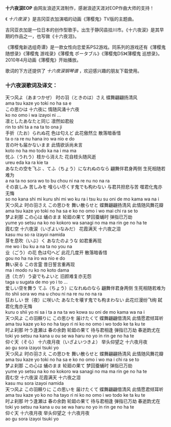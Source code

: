 

**十六夜涙EOP** 由网友浪迹天涯制作，感谢浪迹天涯对EOP作曲大师的支持！

《 _十六夜涙_ 》是吉冈亚衣加演唱的动画《薄樱鬼》TV版的主题曲。

吉冈亚衣加是一位日本的创作型歌手。出生于静冈县挂川市。《十六夜涙》是其早期的作品之一，也写做《十六夜泪》。

《薄樱鬼新选组奇谭》是一款女性向恋爱系PS2游戏。同系列的游戏还有《薄樱鬼 随想录》《薄樱鬼 游戏录》《薄樱鬼 ポータブル》《薄樱鬼DS》《薄樱鬼
巡想录》。2010年4月动画《薄樱鬼》开始播放。

歌词的下方还提供了 _十六夜涙钢琴谱_ ，欢迎感兴趣的朋友下载使用。

### 十六夜涙歌词及译文：

天つ风よ（あまつかぜ） 时の羽（ときのは）さえ 蝶舞翩翩扬清风  
ama tsu kaze yo toki no ha sa e  
この思ひは 十六夜に 情随风涌十六夜  
ko no omo i wa izayoi ni ...  
凛としたあなたと同じ 凛然如君般  
rin to shi ta a na ta to ona ji  
手折（たお）られぬ花 色は匂えど 此花傲然立 散落暗香惜  
ta o ra re nu hana iro wa nio e do  
言の叶も届かないまま 此情欲诉尚未言  
koto no ha mo todo ka na i ma ma  
忧ふ（うれう）枝から消えた 花自枝头随风逝  
ureu eda ka ra kie ta  
あなたの空を飞ぶ 、てふ（ちょう）になれぬのなら 翩舞伴君身两侧 生死相随若难为  
a na ta no sora wo to bu chou ni na re nu no na ra  
その哀しみ 苦しみを 喰らい尽くす鬼でも构わない 与君共担悲与苦 噬君化鬼亦无悔  
so no kana shi mi kuru shi mi wo ku ra i tsu ku su oni de mo kama wa na i  
天つ风よ 时の羽さえ この思ひを 舞い散らせと 蝶舞翩翩扬清风 此情随风舞花瓣  
ama tsu kaze yo toki no ha sa e ko no omo i wo mai chi ra se to  
梦よ刹那 この心は 蛹のまま 轮廻の果て 梦回蚕蛹时 弹指已万劫  
yume yo setsu na ko no kokoro wa sanagi no ma ma rin ge no ha te  
霞む空 十六夜涙（いざよいなみだ） 花霞满天 十六夜之泪  
kasu mu so ra izayoi namida  
芽を息吹（いぶ）く あなたのような 如君重再现  
me wo i bu ku a na ta no you na  
业（ごう）の花 色は匂へど 此花几度开 散落暗香惜  
gou no ha na iro wa nio e do  
舞い戻る この言霊 昔日誓言重再现  
ma i modo ru ko no koto dama  
违（たが）う姿でもよいと 旧颜难复亦无怨  
taga u sugata de mo yo i to ...  
爱しい空を舞う てふ（ちょう）になれぬのなら 翩舞伴君身两侧 生死相随若难为  
ito shii sora wo ma u chou ni na re nu no na ra  
狂おしい 世（夜）に咲いた あなたを壊す鬼でも构まわない 此花烂漫纷飞绚 弑君化鬼亦无悔  
kuru o shii yo ni sa i ta a na ta wo kowa su oni de mo kama wa na i  
天つ风よ この羽頼りに この思ひを 届けたくて 蝶舞翩翩借清风 此情愿君倾耳听  
ama tsu kaze yo ko no ha tayo ri ni ko no omo i wo todo ke ta ku te  
时よ刹那 叶う逢瀬は 春の余韵 轮廻の果て 待与君相逢 弹指已万劫 春逝韵尤在  
toki yo setsu na kana u ou se wa haru no yo in rin ge no ha te  
仰ぐ天（そら） 十六夜月夜（いざよいつきよ） 举头仰望之 十六夜月夜  
ao gu sora izayoi tsuki yo  
天つ风よ 时の羽さえ この思ひを 舞い散らせと 蝶舞翩翩扬清风 此情随风舞花瓣  
ama tsu kaze yo toki no ha sa e ko no omo i wo ma i chi ra se to  
梦よ刹那 この心は 蛹のまま 轮廻の果て 梦回蚕蛹时 弹指已万劫  
yume yo setsu na ko no kokoro wa sanagi no ma ma rin ge no ha te  
霞む空 十六夜涙 花霞满天 十六夜之泪  
kasu mu sora izayoi namida  
天つ风よ この羽頼りに この思いを 届けたくて 蝶舞翩翩借清风 此情愿君倾耳听  
ama tsu kaze yo ko no ha tayo ri ni ko no omo i wo todo ke ta ku te  
时よ刹那 叶う逢瀬は 春の余韵 轮廻の果て 待与君相逢 弹指已万劫 春逝韵尤在  
toki yo setsu na kana u ou se wa haru no yo in rin ge no ha te  
仰ぐ天 十六夜月夜 举头仰望之 十六夜月夜  
ao gu sora izayoi tsuki yo

